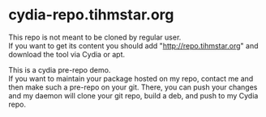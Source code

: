 cydia-repo.tihmstar.org
=======================

This repo is not meant to be cloned by regular user.  
If you want to get its content you should add "http://repo.tihmstar.org" and download the tool via Cydia or apt.  

This is a cydia pre-repo demo.  
If you want to maintain your package hosted on my repo, contact me and then make such a pre-repo on your git. 
There, you can push your changes and my daemon will clone your git repo, build a deb, and push to my Cydia repo.